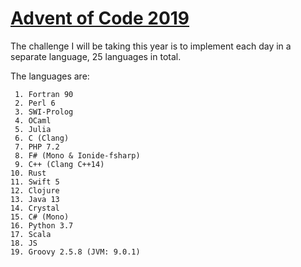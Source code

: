 # [Advent of Code 2019](https://adventofcode.com/2019)

The challenge I will be taking this year is to implement each day in a separate language, 25 languages in total.

The languages are:
	
	 1. Fortran 90
	 2. Perl 6
	 3. SWI-Prolog
	 4. OCaml
	 5. Julia
	 6. C (Clang)
	 7. PHP 7.2
	 8. F# (Mono & Ionide-fsharp)
	 9. C++ (Clang C++14)
	10. Rust
	11. Swift 5
	12. Clojure
	13. Java 13
	14. Crystal
	15. C# (Mono)
	16. Python 3.7
	17. Scala
	18. JS
	19. Groovy 2.5.8 (JVM: 9.0.1)